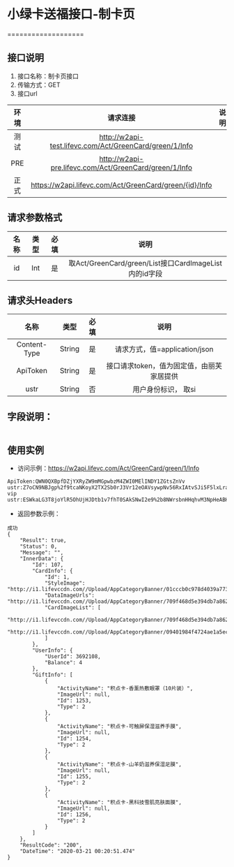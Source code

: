 # 小绿卡送福接口-制卡页
===================


## **接口说明**

1. 接口名称：制卡页接口
2. 传输方式：GET
3. 接口url

| **环境** | **请求连接** | **说明** |
| :-------: | :----------: | :---: |
| 测试|http://w2api-test.lifevc.com/Act/GreenCard/green/1/Info | 
| PRE|http://w2api-pre.lifevc.com/Act/GreenCard/green/1/Info |   
| 正式|https://w2api.lifevc.com/Act/GreenCard/green/{id}/Info | 

## **请求参数格式**

| **名称**   | **类型** | **必填** | **说明** |
| :-------: | :----:   | :---:   | :---:   |
| id| Int|  是    | 取Act/GreenCard/green/List接口CardImageList内的id字段

## **请求头Headers**

| **名称** | **类型** | **必填** | **说明** |
| :-------: 	 | :----: | :------:  | :---: |
| Content-Type    	 | String |  是    | 请求方式，值=application/json
| ApiToken    	 | String |  是    | 接口请求token，值为固定值，由丽芙家居提供
| ustr    	 | String |  否    | 用户身份标识， 取si

## **字段说明：**
```
```

## **使用实例**

* 访问示例：https://w2api.lifevc.com/Act/GreenCard/green/1/Info
```
ApiToken:QWN0QXBpfDZjYXRyZW9mMGpwbzM4ZWI0MElINDY1ZGtsZnVv
ustr:Z7oCN9NBJgp%2f9tcaNKoyX2TX2Sb0rJ3Vr12eOAVsywpNv56RxIAtvSJi5F5lxLraOT6%2fNEDZpJA%3d
vip
ustr:ESWkaLG3T8joYlR5OhUjHJDtb1v7fhT0SAkSNwI2e9%2b8NWrsbnHHqhvM3NpHeABHhgmLg9vA51Q%3d
```
* 返回参数示例：

```
成功
{
    "Result": true,
    "Status": 0,
    "Message": "",
    "InnerData": {
        "Id": 107,
        "CardInfo": {
            "Id": 1,
            "StyleImage": "http://i1.lifevccdn.com//Upload/AppCategoryBanner/01cccb0c978d4039a7730c4bdae1e713.jpg",
            "DataImageUrls": "http://i1.lifevccdn.com//Upload/AppCategoryBanner/709f468d5e394db7a862e2fa986e89de.png,http://i1.lifevccdn.com//Upload/AppCategoryBanner/09401984f4724ae1a5ec8e1b416c8e0f.png",
            "CardImageList": [
                "http://i1.lifevccdn.com//Upload/AppCategoryBanner/709f468d5e394db7a862e2fa986e89de.png",
                "http://i1.lifevccdn.com//Upload/AppCategoryBanner/09401984f4724ae1a5ec8e1b416c8e0f.png"
            ]
        },
        "UserInfo": {
            "UserId": 3692108,
            "Balance": 4
        },
        "GiftInfo": [
            {
                "ActivityName": "积点卡-香薰热敷眼罩（10片装）",
                "ImageUrl": null,
                "Id": 1253,
                "Type": 2
            },
            {
                "ActivityName": "积点卡-可触屏保湿滋养手膜",
                "ImageUrl": null,
                "Id": 1254,
                "Type": 2
            },
            {
                "ActivityName": "积点卡-山羊奶滋养保湿足膜",
                "ImageUrl": null,
                "Id": 1255,
                "Type": 2
            },
            {
                "ActivityName": "积点卡-黑科技雪肌亮肤面膜",
                "ImageUrl": null,
                "Id": 1256,
                "Type": 2
            }
        ]
    },
    "ResultCode": "200",
    "DateTime": "2020-03-21 00:20:51.474"
}

```
